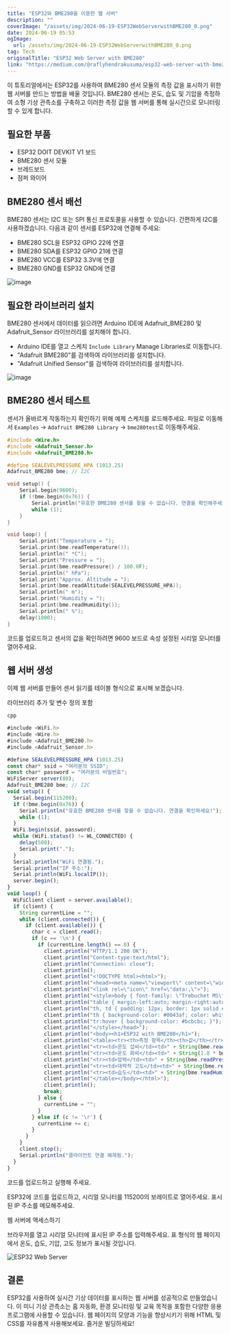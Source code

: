 ```yaml
---
title: "ESP32와 BME280을 이용한 웹 서버"
description: ""
coverImage: "/assets/img/2024-06-19-ESP32WebServerwithBME280_0.png"
date: 2024-06-19 05:53
ogImage: 
  url: /assets/img/2024-06-19-ESP32WebServerwithBME280_0.png
tag: Tech
originalTitle: "ESP32 Web Server with BME280"
link: "https://medium.com/@raflyhendrakusuma/esp32-web-server-with-bme280-ac98a4bda18a"
---
```



이 튜토리얼에서는 ESP32를 사용하여 BME280 센서 모듈의 측정 값을 표시하기 위한 웹 서버를 만드는 방법을 배울 것입니다. BME280 센서는 온도, 습도 및 기압을 측정하여 소형 기상 관측소를 구축하고 이러한 측정 값을 웹 서버를 통해 실시간으로 모니터링할 수 있게 합니다.

## 필요한 부품

- ESP32 DOIT DEVKIT V1 보드
- BME280 센서 모듈
- 브레드보드
- 점퍼 와이어

## BME280 센서 배선

<div class="content-ad"></div>

BME280 센서는 I2C 또는 SPI 통신 프로토콜을 사용할 수 있습니다. 간편하게 I2C를 사용하겠습니다. 다음과 같이 센서를 ESP32에 연결해 주세요:

- BME280 SCL을 ESP32 GPIO 22에 연결
- BME280 SDA를 ESP32 GPIO 21에 연결
- BME280 VCC를 ESP32 3.3V에 연결
- BME280 GND를 ESP32 GND에 연결

![image](/assets/img/2024-06-19-ESP32WebServerwithBME280_0.png)

## 필요한 라이브러리 설치

<div class="content-ad"></div>

BME280 센서에서 데이터를 읽으려면 Arduino IDE에 Adafruit_BME280 및 Adafruit_Sensor 라이브러리를 설치해야 합니다.

- Arduino IDE를 열고 스케치 `Include Library` Manage Libraries로 이동합니다.
- "Adafruit BME280"를 검색하여 라이브러리를 설치합니다.
- "Adafruit Unified Sensor"를 검색하여 라이브러리를 설치합니다.

![image](/assets/img/2024-06-19-ESP32WebServerwithBME280_1.png)

## BME280 센서 테스트

<div class="content-ad"></div>

센서가 올바르게 작동하는지 확인하기 위해 예제 스케치를 로드해주세요. 파일로 이동해서 `Examples` -> `Adafruit BME280 Library` -> `bme280test`로 이동해주세요.

```cpp
#include <Wire.h>
#include <Adafruit_Sensor.h>
#include <Adafruit_BME280.h>

#define SEALEVELPRESSURE_HPA (1013.25)
Adafruit_BME280 bme; // I2C

void setup() {
    Serial.begin(9600);
    if (!bme.begin(0x76)) {
        Serial.println("유효한 BME280 센서를 찾을 수 없습니다. 연결을 확인해주세요!");
        while (1);
    }
}

void loop() {
    Serial.print("Temperature = ");
    Serial.print(bme.readTemperature());
    Serial.println(" *C");
    Serial.print("Pressure = ");
    Serial.print(bme.readPressure() / 100.0F);
    Serial.println(" hPa");
    Serial.print("Approx. Altitude = ");
    Serial.print(bme.readAltitude(SEALEVELPRESSURE_HPA));
    Serial.println(" m");
    Serial.print("Humidity = ");
    Serial.print(bme.readHumidity());
    Serial.println(" %");
    delay(1000);
}
```

코드를 업로드하고 센서의 값을 확인하려면 9600 보드로 속성 설정된 시리얼 모니터를 열어주세요.

## 웹 서버 생성

<div class="content-ad"></div>

이제 웹 서버를 만들어 센서 읽기를 테이블 형식으로 표시해 보겠습니다.

라이브러리 추가 및 변수 정의 포함

```js
cpp

#include <WiFi.h>
#include <Wire.h>
#include <Adafruit_BME280.h>
#include <Adafruit_Sensor.h>

#define SEALEVELPRESSURE_HPA (1013.25)
const char* ssid = "여러분의 SSID";
const char* password = "여러분의 비밀번호";
WiFiServer server(80);
Adafruit_BME280 bme; // I2C
void setup() {
  Serial.begin(115200);
  if (!bme.begin(0x76)) {
    Serial.println("유효한 BME280 센서를 찾을 수 없습니다. 연결을 확인하세요!");
    while (1);
  }
  WiFi.begin(ssid, password);
  while (WiFi.status() != WL_CONNECTED) {
    delay(500);
    Serial.print(".");
  }
  Serial.println("WiFi 연결됨.");
  Serial.println("IP 주소:");
  Serial.println(WiFi.localIP());
  server.begin();
}
void loop() {
  WiFiClient client = server.available();
  if (client) {
    String currentLine = "";
    while (client.connected()) {
      if (client.available()) {
        char c = client.read();
        if (c == '\n') {
          if (currentLine.length() == 0) {
            client.println("HTTP/1.1 200 OK");
            client.println("Content-type:text/html");
            client.println("Connection: close");
            client.println();
            client.println("<!DOCTYPE html><html>");
            client.println("<head><meta name=\"viewport\" content=\"width=device-width, initial-scale=1\">");
            client.println("<link rel=\"icon\" href=\"data:,\">");
            client.println("<style>body { font-family: \"Trebuchet MS\", Arial; text-align: center; }");
            client.println("table { margin-left:auto; margin-right:auto; border-collapse: collapse; width:35%; }");
            client.println("th, td { padding: 12px; border: 1px solid #ddd; }");
            client.println("th { background-color: #0043af; color: white; }");
            client.println("tr:hover { background-color: #bcbcbc; }");
            client.println("</style></head>");
            client.println("<body><h1>ESP32 with BME280</h1>");
            client.println("<table><tr><th>측정 항목</th><th>값</th></tr>");
            client.println("<tr><td>온도 섭씨</td><td>" + String(bme.readTemperature()) + " *C</td></tr>");
            client.println("<tr><td>온도 화씨</td><td>" + String(1.8 * bme.readTemperature() + 32) + " *F</td></tr>");
            client.println("<tr><td>압력</td><td>" + String(bme.readPressure() / 100.0F) + " hPa</td></tr>");
            client.println("<tr><td>대략적 고도</td><td>" + String(bme.readAltitude(SEALEVELPRESSURE_HPA)) + " m</td></tr>");
            client.println("<tr><td>습도</td><td>" + String(bme.readHumidity()) + " %</td></tr>");
            client.println("</table></body></html>");
            client.println();
            break;
          } else {
            currentLine = "";
          }
        } else if (c != '\r') {
          currentLine += c;
        }
      }
    }
    client.stop();
    Serial.println("클라이언트 연결 해제됨.");
  }
}
```

코드를 업로드하고 실행해 주세요.

<div class="content-ad"></div>

ESP32에 코드를 업로드하고, 시리얼 모니터를 115200의 보레이트로 열어주세요. 표시된 IP 주소를 메모해주세요.

웹 서버에 액세스하기

브라우저를 열고 시리얼 모니터에 표시된 IP 주소를 입력해주세요. 표 형식의 웹 페이지에서 온도, 습도, 기압, 고도 정보가 표시될 것입니다. 

![ESP32 Web Server](/assets/img/2024-06-19-ESP32WebServerwithBME280_2.png)

<div class="content-ad"></div>

## 결론

ESP32를 사용하여 실시간 기상 데이터를 표시하는 웹 서버를 성공적으로 만들었습니다. 이 미니 기상 관측소는 홈 자동화, 환경 모니터링 및 교육 목적을 포함한 다양한 응용 프로그램에 사용할 수 있습니다. 웹 페이지의 모양과 기능을 향상시키기 위해 HTML 및 CSS를 자유롭게 사용해보세요. 즐거운 빌딩하세요!